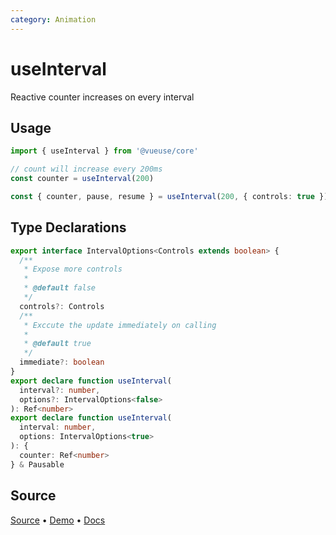 ```yaml
---
category: Animation
---
```


# useInterval

Reactive counter increases on every interval

## Usage

```js {4}
import { useInterval } from '@vueuse/core'

// count will increase every 200ms
const counter = useInterval(200)
```

```ts
const { counter, pause, resume } = useInterval(200, { controls: true })
```

<!--FOOTER_STARTS-->
## Type Declarations

```typescript
export interface IntervalOptions<Controls extends boolean> {
  /**
   * Expose more controls
   *
   * @default false
   */
  controls?: Controls
  /**
   * Exccute the update immediately on calling
   *
   * @default true
   */
  immediate?: boolean
}
export declare function useInterval(
  interval?: number,
  options?: IntervalOptions<false>
): Ref<number>
export declare function useInterval(
  interval: number,
  options: IntervalOptions<true>
): {
  counter: Ref<number>
} & Pausable
```

## Source

[Source](https://github.com/vueuse/vueuse/blob/main/packages/shared/useInterval/index.ts) • [Demo](https://github.com/vueuse/vueuse/blob/main/packages/shared/useInterval/demo.vue) • [Docs](https://github.com/vueuse/vueuse/blob/main/packages/shared/useInterval/index.md)


<!--FOOTER_ENDS-->
